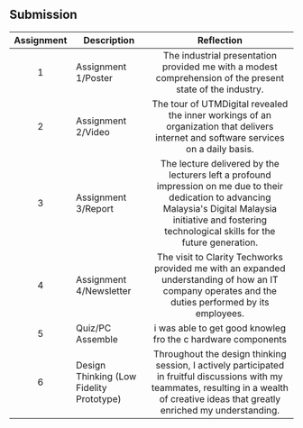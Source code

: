 ## Submission
| Assignment | Description  | Reflection |
| :-----: |  ------ | :-----: | 
| 1 | Assignment 1/Poster | The industrial presentation provided me with a modest comprehension of the present state of the industry. | 
| 2 | Assignment 2/Video | The tour of UTMDigital revealed the inner workings of an organization that delivers internet and software services on a daily basis. | 
| 3 | Assignment 3/Report |The lecture delivered by the lecturers left a profound impression on me due to their dedication to advancing Malaysia's Digital Malaysia initiative and fostering technological skills for the future generation. | 
| 4 | Assignment 4/Newsletter | The visit to Clarity Techworks provided me with an expanded understanding of how an IT company operates and the duties performed by its employees.|
| 5 | Quiz/PC Assemble |i was able to get good knowleg fro the c hardware components |
| 6 | Design Thinking (Low Fidelity Prototype) | Throughout the design thinking session, I actively participated in fruitful discussions with my teammates, resulting in a wealth of creative ideas that greatly enriched my understanding. |
